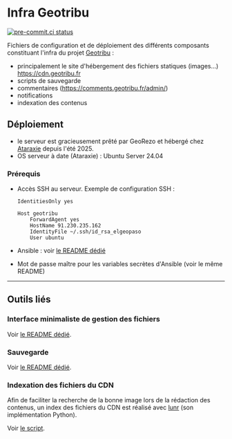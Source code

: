 # Infra Geotribu

[![pre-commit.ci status](https://results.pre-commit.ci/badge/github/geotribu/infra/master.svg)](https://results.pre-commit.ci/latest/github/geotribu/infra/master)

Fichiers de configuration et de déploiement des différents composants constituant l'infra du projet [Geotribu](https://geotribu.fr/) :

- principalement le site d'hébergement des fichiers statiques (images...) <https://cdn.geotribu.fr>
- scripts de sauvegarde
- commentaires (<https://comments.geotribu.fr/admin/>)
- notifications
- indexation des contenus

## Déploiement

- le serveur est gracieusement prêté par GeoRezo et hébergé chez [Ataraxie](https://www.ataraxie.fr/) depuis l'été 2025.
- OS serveur à date (Ataraxie) : Ubuntu Server 24.04

### Prérequis

- Accès SSH au serveur. Exemple de configuration SSH :

    ```config
    IdentitiesOnly yes

    Host geotribu
        ForwardAgent yes
        HostName 91.230.235.162
        IdentityFile ~/.ssh/id_rsa_elgeopaso
        User ubuntu
    ```

- Ansible : voir [le README dédié](ansible/README.md)
- Mot de passe maître pour les variables secrètes d'Ansible (voir le même README)

----

## Outils liés

### Interface minimaliste de gestion des fichiers

Voir [le README dédié](ansible/roles/cdn.geotribu.fr/README.md).

### Sauvegarde

Voir [le README dédié](ansible/roles/backup/README.md).

### Indexation des fichiers du CDN

Afin de faciliter la recherche de la bonne image lors de la rédaction des contenus, un index des fichiers du CDN est réalisé avec [lunr](https://lunrjs.com/) (son implémentation Python).

Voir [le script](ansible/roles/cdn-indexer/files/search_indexer.py).
